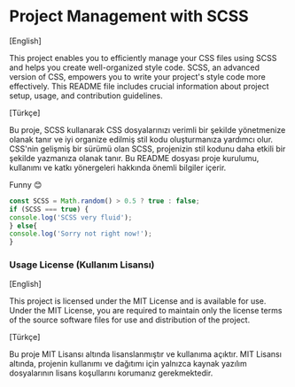 # Project Management with SCSS
 
[English]

This project enables you to efficiently manage your CSS files using SCSS and helps you create well-organized style code. SCSS, an advanced version of CSS, empowers you to write your project's style code more effectively. This README file includes crucial information about project setup, usage, and contribution guidelines.

[Türkçe]

Bu proje, SCSS kullanarak CSS dosyalarınızı verimli bir şekilde yönetmenize olanak tanır ve iyi organize edilmiş stil kodu oluşturmanıza yardımcı olur. CSS'nin gelişmiş bir sürümü olan SCSS, projenizin stil kodunu daha etkili bir şekilde yazmanıza olanak tanır. Bu README dosyası proje kurulumu, kullanımı ve katkı yönergeleri hakkında önemli bilgiler içerir.
 
Funny 😊
```javascript 
const SCSS = Math.random() > 0.5 ? true : false; 
if (SCSS === true) { 
console.log('SCSS very fluid'); 
} else{
console.log('Sorry not right now!');
}
``` 


### Usage License (Kullanım Lisansı)

[English]

This project is licensed under the MIT License and is available for use. Under the MIT License, you are required to maintain only the license terms of the source software files for use and distribution of the project.

[Türkçe]

Bu proje MIT Lisansı altında lisanslanmıştır ve kullanıma açıktır. MIT Lisansı altında, projenin kullanımı ve dağıtımı için yalnızca kaynak yazılım dosyalarının lisans koşullarını korumanız gerekmektedir.


